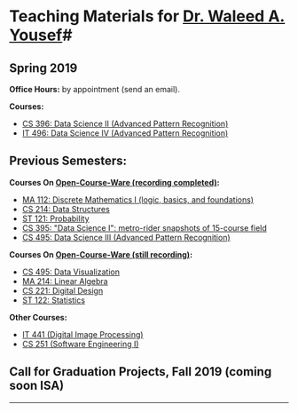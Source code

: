 # Teaching Materials for [Dr. Waleed A. Yousef](http://www.wy.helwan.edu.eg)#

## Spring 2019

**Office Hours:** by appointment (send an email).

**Courses:**

*   [CS 396: Data Science II (Advanced Pattern Recognition)](PatternRecognition)
*   [IT 496: Data Science IV (Advanced Pattern Recognition)](PatternRecognition)

## Previous Semesters:

**Courses On [Open-Course-Ware (recording completed)](http://www.youtube.com/fcihocw):**

*   [MA 112: Discrete Mathematics I (logic, basics, and foundations)](DiscreteMathematics)
*   [CS 214: Data Structures](DataStructures)
*   [ST 121: Probability](ProbStatI)
*   [CS 395: "Data Science I": metro-rider snapshots of 15-course field](DataScience)
*   [CS 495: Data Science III (Advanced Pattern Recognition)](PatternRecognition)

**Courses On [Open-Course-Ware (still recording)](http://www.youtube.com/fcihocw):**

*   [CS 495: Data Visualization](DataVisualization)
*   [MA 214: Linear Algebra](LinearAlgebra)
*   [CS 221: Digital Design](DigitalDesign)
*   [ST 122: Statistics](ProbStatII)

**Other Courses:**

*   [IT 441 (Digital Image Processing)](ImageProcessing)
*   [CS 251 (Software Engineering I)](SoftwareEngineeringI)

## Call for Graduation Projects, Fall 2019 (coming soon ISA)

<!-- For interested students in my graduation projects of 2016-2017, this is a list of the projects I am -->
<!-- going to supervise along with a list of [suggested readings](GP) -->


<!-- **1- CAD: Computer Aided Detection of breast cancer using Deep Learning** -->

<!-- The objective is to leverage the new "deep learning" approach of pattern recognition to -->
<!-- enhance the accuracy of the detection algorithms of breast cancer. The prerequisites courses -->
<!-- for joining this project are: probability, pattern recognition, and image processing. To know -->
<!-- about one of the CAD systems visits [LIBCAD](http://libcad.mesclabs.com). -->

<!-- **2- DV: Building a Grammar of Graphics for Data Visualization** -->

<!-- This is a continuation on 2 previous graduation projects (2015 and 2016). To know about data -->
<!-- visualization read (Chen, H{a}rdle, Unwin - 2008 - Handbook of data visualization). To know -->
<!-- one of the interactive data visualization systems visit, -->
<!-- e.g., [DVP](http://dvp.mesclabs.com). It is intended to continue on -->
<!-- the graduation project of this year (2106) to build a complete Grammar of Graphics data -->
<!-- visualization system (Wilkinson et al. - 2006 - The Grammar of Graphics). -->


* * *
